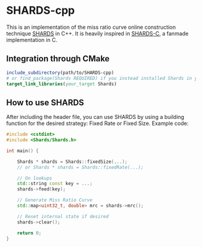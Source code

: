 # SHARDS-cpp

This is an implementation of the miss ratio curve online construction technique [SHARDS](https://www.usenix.org/conference/fast15/technical-sessions/presentation/waldspurger) in C++. It is heavily inspired in [SHARDS-C](https://github.com/jorgermurillo/SHARDS-C), a fanmade implementation in C.

## Integration through CMake 

```cmake
include_subdirectory(path/to/SHARDS-cpp)
# or find_package(Shards REQUIRED) if you instead installed Shards in your system
target_link_libraries(your_target Shards)
```

## How to use SHARDS

After including the header file, you can use SHARDS by using a building function for the desired strategy: Fixed Rate or Fixed Size.
Example code:
```cpp
#include <cstdint>
#include <Shards/Shards.h>

int main() {

    Shards * shards = Shards::fixedSize(...);
    // or Shards * shards = Shards::fixedRate(...);

    // On lookups
    std::string const key = ...;
    shards->feed(key);

    // Generate Miss Ratio Curve
    std::map<uint32_t, double> mrc = shards->mrc();

    // Reset internal state if desired
    shards->clear();

    return 0;
} 
```
